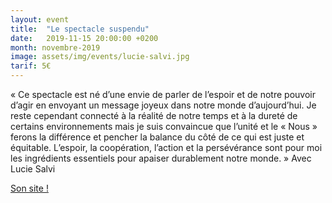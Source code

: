 ```yaml
---
layout: event
title:  "Le spectacle suspendu"
date:   2019-11-15 20:00:00 +0200
month: novembre-2019
image: assets/img/events/lucie-salvi.jpg
tarif: 5€
---
```


« Ce spectacle est né d’une envie de parler de l’espoir et de notre pouvoir d’agir en envoyant un message joyeux dans notre monde d’aujourd’hui. Je reste cependant connecté à la réalité de notre temps et à la dureté de certains environnements mais je suis convaincue que l’unité et le « Nous » ferons la différence et pencher la balance du côté de ce qui est juste et équitable. L’espoir, la coopération, l’action et la persévérance sont pour moi les ingrédients essentiels pour apaiser durablement notre monde. » Avec Lucie Salvi

[Son site !](https://luciesalvi.wordpress.com/)

